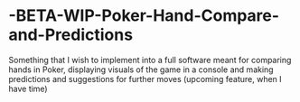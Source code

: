# -BETA-WIP-Poker-Hand-Compare-and-Predictions
Something that I wish to implement into a full software meant for comparing hands in Poker, displaying visuals of the game in a console and making predictions and suggestions for further moves (upcoming feature, when I have time)
